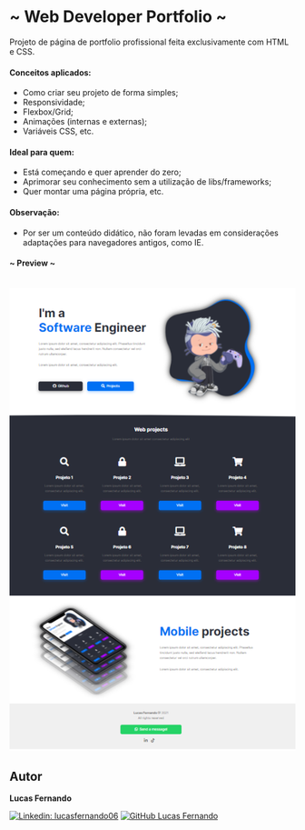 # ~ Web Developer Portfolio ~

Projeto de página de portfolio profissional feita exclusivamente com HTML e CSS. 

  
#### Conceitos aplicados:
- Como criar seu projeto de forma simples;
- Responsividade;
- Flexbox/Grid;
- Animações (internas e externas);
- Variáveis CSS, etc.

#### Ideal para quem:
- Está começando e quer aprender do zero;
- Aprimorar seu conhecimento sem a utilização de libs/frameworks;
- Quer montar uma página própria, etc.

#### Observação:
- Por ser um conteúdo didático, não foram levadas em considerações adaptações para navegadores antigos, como IE.

#### ~ Preview ~ 
\
<img src="git-assets/projeto-desenvolvedor-full-screen.png" />

## Autor

**Lucas Fernando** 

[![Linkedin: lucasfernando06](https://img.shields.io/badge/-Lucas%20Fernado-blue?style=flat-square&logo=Linkedin&logoColor=white&link=https://www.linkedin.com/in/lucasfernando06/)](https://www.linkedin.com/in/lucasfernando06/)
[![GitHub Lucas Fernando](https://img.shields.io/github/followers/lucasfernando06?label=follow&style=social)](https://github.com/lucasfernando06)

